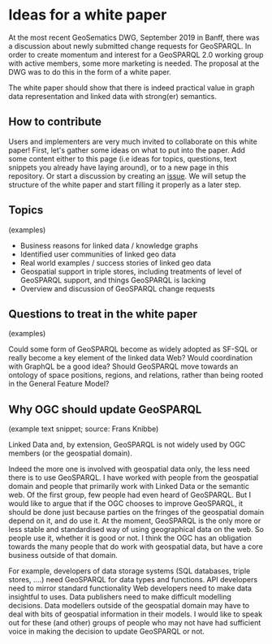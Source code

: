 # Ideas for a white paper 

At the most recent GeoSematics DWG, September 2019 in Banff, there was a discussion about newly submitted change requests for GeoSPARQL. In order to create momentum and interest for a GeoSPARQL 2.0 working group with active members, some more marketing is needed. The proposal at the DWG was to do this in the form of a white paper. 

The white paper should show that there is indeed practical value in graph data representation and linked data with strong(er) semantics. 

## How to contribute
Users and implementers are very much invited to collaborate on this white paper! First, let's gather some ideas on what to put into the paper. Add some content either to this page (i.e ideas for topics, questions, text snippets you already have laying around), or to a new page in this repository. Or start a discussion by creating an [issue](https://github.com/opengeospatial/geosemantics-dwg/issues). We will setup the structure of the white paper and start filling it properly as a later step. 

## Topics
(examples)
- Business reasons for linked data / knowledge graphs
- Identified user communities of linked geo data
- Real world examples / success stories of linked geo data
- Geospatial support in triple stores, including treatments of level of GeoSPARQL support, and things GeoSPARQL is lacking
- Overview and discussion of GeoSPARQL change requests

## Questions to treat in the white paper
(examples)

Could some form of GeoSPARQL become as widely adopted as SF-SQL or really become a key element of the linked data Web? Would coordination with GraphQL be a good idea? Should GeoSPARQL move towards an ontology of space positions, regions, and relations, rather than being rooted in the General Feature Model?

## Why OGC should update GeoSPARQL
(example text snippet; source: Frans Knibbe)

Linked Data and, by extension, GeoSPARQL is not widely used by OGC members (or the geospatial domain).

Indeed the more one is involved with geospatial data only, the less need there is to use GeoSPARQL. I have worked with people from the geospatial domain and people that primarily work with Linked Data or the semantic web. Of the first group, few people had even heard of GeoSPARQL. But I would like to argue that if the OGC chooses to improve GeoSPARQL, it should be done just because parties on the fringes of the geospatial domain depend on it, and do use it. At the moment, GeoSPARQL is the only more or less stable and standardised way of using geographical data on the web. So people use it, whether it is good or not. I think the OGC has an obligation towards the many people that do work with geospatial data, but have a core business outside of that domain. 

For example, developers of data storage systems (SQL databases, triple stores, ….) need GeoSPARQL for data types and functions. API developers need to mirror standard functionality  Web developers need to make data insightful to uses. Data publishers need to make difficult modelling decisions. Data modellers outside of the geospatial domain may have to deal with bits of geospatial information in their models. I would like to speak out for these (and other) groups of people who may not have had sufficient voice in making the decision to update GeoSPARQL or not.
